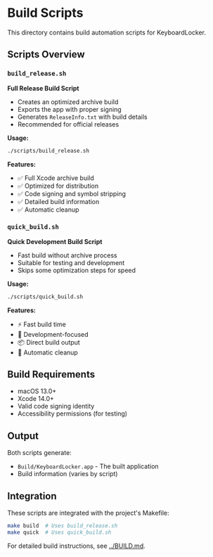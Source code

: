 # Build Scripts

This directory contains build automation scripts for KeyboardLocker.

## Scripts Overview

### `build_release.sh`
**Full Release Build Script**
- Creates an optimized archive build
- Exports the app with proper signing
- Generates `ReleaseInfo.txt` with build details
- Recommended for official releases

**Usage:**
```bash
./scripts/build_release.sh
```

**Features:**
- ✅ Full Xcode archive build
- ✅ Optimized for distribution
- ✅ Code signing and symbol stripping
- ✅ Detailed build information
- ✅ Automatic cleanup

### `quick_build.sh`
**Quick Development Build Script**
- Fast build without archive process
- Suitable for testing and development
- Skips some optimization steps for speed

**Usage:**
```bash
./scripts/quick_build.sh
```

**Features:**
- ⚡ Fast build time
- 🔧 Development-focused
- 📦 Direct build output
- 🧹 Automatic cleanup

## Build Requirements

- macOS 13.0+
- Xcode 14.0+
- Valid code signing identity
- Accessibility permissions (for testing)

## Output

Both scripts generate:
- `Build/KeyboardLocker.app` - The built application
- Build information (varies by script)

## Integration

These scripts are integrated with the project's Makefile:

```bash
make build  # Uses build_release.sh
make quick  # Uses quick_build.sh
```

For detailed build instructions, see [../BUILD.md](../BUILD.md).
